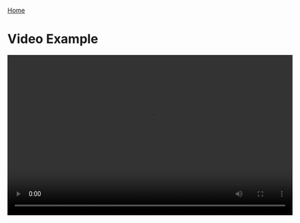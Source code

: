 <!-- C:\Users\razer\Desktop\walkerrh.github.io\SCROLLS_FOLDER\TESTING\video.md -->




[Home](/index.html)

<!DOCTYPE html>
<html lang="en">
<head>
    <meta charset="UTF-8">
    <title>Static Video Hosting</title>
</head>
<body>
    <h1>Video Example</h1>
    <video width="640" height="360" controls>
        <source src="video.mp4" type="video/mp4">
        <source src="video.webm" type="video/webm">
        Your browser does not support the video tag.
    </video>
</body>
</html>


